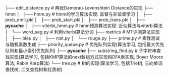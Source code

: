 ├── edit_distance.py   # 两张Damerau-Levenshtein Distance的实现
├── hmm
│   ├── hmm.py  # hmm的学习算法实现: 监督与非监督学习
│   ├── prob_emit.pkl
│   ├── prob_start.pkl
│   ├── prob_trans.pkl
│   ├── __pycache__
│   ├── viterbi_hmm.py  # hmm预测算法实现: 近似算法与viterbi算法
│   └── word_seg.py  # 利用viterbi算法分词
├── metrics  # MT评测算法实现
│   ├── bleu.py
│   ├── nist.py
│   └── rouge.py
├── prime.py  # 素性测试与随机素数生成
├── priority_queue.py  # 优先队列实现(算法学习, 包括最大优先队列和最小索引优先队列)
├── __pycache__
├── substring_find.py  # 子字符串查找实现(算法学习, 包括KMP算法的next数组方式实现和DFA表实现, Boyer Moore算法, Rabin Karp算法)
└── tree.py  # 树的实现(算法学习, 包括Trie树, 三向单词查找树, 二叉查找树和红黑树)